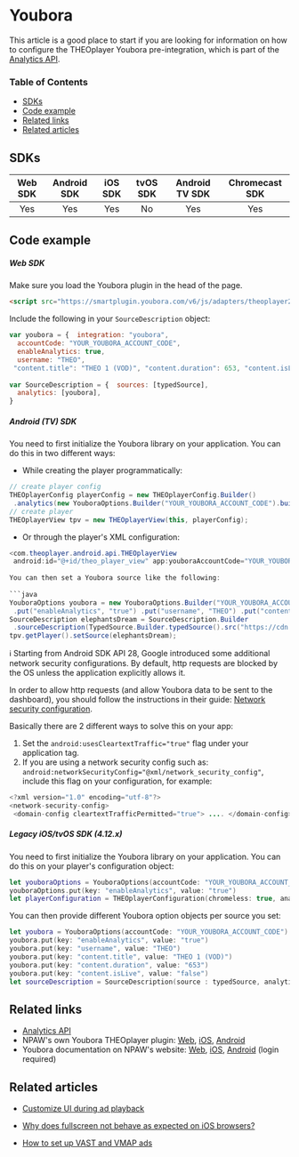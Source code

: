 # Youbora

This article is a good place to start if you are looking for information on how to configure the THEOplayer Youbora pre-integration, which is part of the [Analytics API](https://docs.theoplayer.com/api-reference/web/theoplayer.youboraanalyticsintegrationid.md).

### Table of Contents

- [SDKs](#sdks)
- [Code example](#code-example)
- [Related links](#related-links)
- [Related articles](#related-articles)

## SDKs

| Web SDK | Android SDK | iOS SDK | tvOS SDK | Android TV SDK | Chromecast SDK |
| :-----: | :---------: | :-----: | :------: | :------------: | :------------: |
|   Yes   |     Yes     |   Yes   |    No    |      Yes       |      Yes       |

## Code example

##### Web SDK
Make sure you load the Youbora plugin in the head of the page.

```html  
<script src="https://smartplugin.youbora.com/v6/js/adapters/theoplayer2/6.8.10/sp.min.js"></script>  
```  

Include the following in your `SourceDescription` object:

```js  
var youbora = {  integration: "youbora",  
  accountCode: "YOUR_YOUBORA_ACCOUNT_CODE",  
  enableAnalytics: true,  
  username: "THEO",  
 "content.title": "THEO 1 (VOD)", "content.duration": 653, "content.isLive": false,}  
  
var SourceDescription = {  sources: [typedSource],  
  analytics: [youbora],  
}  
```  

##### Android (TV) SDK

You need to first initialize the Youbora library on your application. You can do this in two different ways:

- While creating the player programmatically:

```java  
// create player config  
THEOplayerConfig playerConfig = new THEOplayerConfig.Builder()  
 .analytics(new YouboraOptions.Builder("YOUR_YOUBORA_ACCOUNT_CODE").build()) .build();  
// create player  
THEOplayerView tpv = new THEOplayerView(this, playerConfig);  
```  

- Or through the player's XML configuration:

```java  
<com.theoplayer.android.api.THEOplayerView  
 android:id="@+id/theo_player_view" app:youboraAccountCode="YOUR_YOUBORA_ACCOUNT_CODE" />```  
  
You can then set a Youbora source like the following:  
  
```java  
YouboraOptions youbora = new YouboraOptions.Builder("YOUR_YOUBORA_ACCOUNT_CODE")  
 .put("enableAnalytics", "true") .put("username", "THEO") .put("content.title", "VOD") .put("content.duration", "653") .put("content.isLive", "false") .build();  
SourceDescription elephantsDream = SourceDescription.Builder  
 .sourceDescription(TypedSource.Builder.typedSource().src("https://cdn.theoplayer.com/video/elephants-dream/playlist.m3u8").build()) .analytics(youbora) .build();  
tpv.getPlayer().setSource(elephantsDream);  
```

ℹ️ Starting from Android SDK API 28, Google introduced some additional network security configurations. By default, http requests are blocked by the OS unless the application explicitly allows it.

In order to allow http requests (and allow Youbora data to be sent to the dashboard), you should follow the instructions in their guide: [Network security configuration](https://developer.android.com/training/articles/security-config).

Basically there are 2 different ways to solve this on your app:

1. Set the `android:usesCleartextTraffic="true"` flag under your application tag.
2. If you are using a network security config such as: `android:networkSecurityConfig="@xml/network_security_config"`, include this flag on your configuration, for example:

```java  
<?xml version="1.0" encoding="utf-8"?>  
<network-security-config>  
 <domain-config cleartextTrafficPermitted="true"> .... </domain-config> <base-config cleartextTrafficPermitted="false"/></network-security-config>  
``` 

##### Legacy iOS/tvOS SDK (4.12.x)

You need to first initialize the Youbora library on your application. You can do this on your player's configuration object:

```swift
let youboraOptions = YouboraOptions(accountCode: "YOUR_YOUBORA_ACCOUNT_CODE")
youboraOptions.put(key: "enableAnalytics", value: "true")
let playerConfiguration = THEOplayerConfiguration(chromeless: true, analytics: [youboraOptions])
```

You can then provide different Youbora option objects per source you set:

```swift
let youbora = YouboraOptions(accountCode: "YOUR_YOUBORA_ACCOUNT_CODE")
youbora.put(key: "enableAnalytics", value: "true")
youbora.put(key: "username", value: "THEO")
youbora.put(key: "content.title", value: "THEO 1 (VOD)")
youbora.put(key: "content.duration", value: "653")
youbora.put(key: "content.isLive", value: "false")
let sourceDescription = SourceDescription(source : typedSource, analytics: [youbora])
```

## Related links

- [Analytics API](https://docs.theoplayer.com/api-reference/web/theoplayer.analytics.md)
- NPAW's own Youbora THEOplayer plugin: [Web](https://bitbucket.org/npaw/theoplayer2-adapter-js/src/master/), [iOS](https://bitbucket.org/npaw/theoplayer-adapter-ios/src/master/), [Android](https://bitbucket.org/npaw/theoplayer-adapter-android/src/master/)
- Youbora documentation on NPAW's website: [Web](https://documentation.npaw.com/integration-docs/docs/theoplayer), [iOS](https://documentation.npaw.com/integration-docs/docs/theoplayer-ios), [Android](https://documentation.npaw.com/integration-docs/docs/theoplayer-android) (login required)

## Related articles

- [Customize UI during ad playback](../11-ui/09-customize-ui-during-playback.md)

- [Why does fullscreen not behave as expected on iOS browsers?](../../faq/04-why-does-fullscreen-not-behave-as-expected-on-ios.md)

- [How to set up VAST and VMAP ads](../01-ads/03-how-to-set-up-vast-and-vmap.md)
